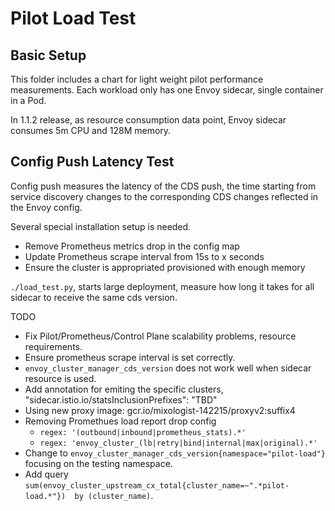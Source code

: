 # Pilot Load Test

## Basic Setup

This folder includes a chart for light weight pilot performance measurements. Each workload only has
one Envoy sidecar, single container in a Pod.

In 1.1.2 release, as resource consumption data point,
Envoy sidecar consumes 5m CPU and 128M memory.

## Config Push Latency Test

Config push measures the latency of the CDS push, the time starting from service discovery
changes to the corresponding CDS changes reflected in the Envoy config.

Several special installation setup is needed.

- Remove Prometheus metrics drop in the config map
- Update Prometheus scrape interval from 15s to x seconds
- Ensure the cluster is appropriated provisioned with enough memory


`./load_test.py`, starts large deployment, measure how long it takes for all
sidecar to receive the same cds version.

TODO

- Fix Pilot/Prometheus/Control Plane scalability problems, resource requirements.
- Ensure prometheus scrape interval is set correctly.
- `envoy_cluster_manager_cds_version` does not work well when sidecar resource is used.
- Add annotation for emiting the specific clusters, "sidecar.istio.io/statsInclusionPrefixes": "TBD"
- Using new proxy image: gcr.io/mixologist-142215/proxyv2:suffix4
- Removing Promethues load report drop config
  - `regex: '(outbound|inbound|prometheus_stats).*'`
  - `regex: 'envoy_cluster_(lb|retry|bind|internal|max|original).*'`
- Change to `envoy_cluster_manager_cds_version{namespace="pilot-load"}` focusing on the testing namespace.
- Add query `sum(envoy_cluster_upstream_cx_total{cluster_name=~".*pilot-load.*"})  by (cluster_name)`.
